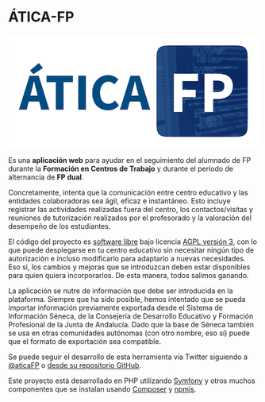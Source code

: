# ÁTICA-FP

![Logo de ÁTICA-FP](images/ÁTICA_FP_p.png)

Es una **aplicación web** para ayudar en el seguimiento del alumnado de FP durante la
**Formación en Centros de Trabajo** y durante el período de alternancia de **FP dual**.

Concretamente, intenta que la comunicación entre centro educativo y las entidades colaboradoras sea ágil,
eficaz e instantáneo. Esto incluye registrar las actividades realizadas fuera del centro, los contactos/visitas y
reuniones de tutorización realizados por el profesorado y la valoración del desempeño de los estudiantes.

El código del proyecto es [software libre](https://www.gnu.org/philosophy/free-sw.es.html)
bajo licencia [AGPL versión 3], con lo que puede desplegarse en tu centro educativo sin necesitar ningún tipo
de autorización e incluso modificarlo para adaptarlo a nuevas necesidades. Eso sí, los cambios y mejoras que
se introduzcan deben estar disponibles para quien quiera incorporarlos. De esta manera, todos salimos ganando.

La aplicación se nutre de información que debe ser introducida en la plataforma. Siempre que ha
sido posible, hemos intentado que se pueda importar información previamente exportada desde el
Sistema de Información Séneca, de la Consejería de Desarrollo Educativo y Formación Profesional de la
Junta de Andalucía. Dado que la base de Séneca también se usa en otras comunidades autónomas (con otro
nombre, eso sí) puede que el formato de exportación sea compatible.

Se puede seguir el desarrollo de esta herramienta vía Twitter siguiendo a [@aticaFP] o
[desde su repositorio GitHub](https://github.com/iesoretania/atica-fp).

Este proyecto está desarrollado en PHP utilizando [Symfony] y otros muchos componentes que se instalan usando
[Composer] y [npmjs].

[Symfony]: http://symfony.com/
[Composer]: http://getcomposer.org
[AGPL versión 3]: http://www.gnu.org/licenses/agpl.html
[Node.js]: https://nodejs.org/en/
[npmjs]: https://npmjs.com/
[@aticaFP]: https://twitter.com/aticaFP
